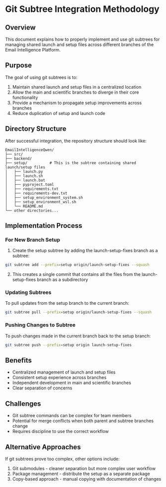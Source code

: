 # Git Subtree Integration Methodology

## Overview

This document explains how to properly implement and use git subtrees for managing shared launch and setup files across different branches of the Email Intelligence Platform.

## Purpose

The goal of using git subtrees is to:

1. Maintain shared launch and setup files in a centralized location
2. Allow the main and scientific branches to diverge in their core functionality
3. Provide a mechanism to propagate setup improvements across branches
4. Reduce duplication of setup and launch code

## Directory Structure

After successful integration, the repository structure should look like:

```
EmailIntelligenceQwen/
├── src/
├── backend/
├── setup/          # This is the subtree containing shared launch/setup files
│   ├── launch.py
│   ├── launch.sh
│   ├── launch.bat
│   ├── pyproject.toml
│   ├── requirements.txt
│   ├── requirements-dev.txt
│   ├── setup_environment_system.sh
│   ├── setup_environment_wsl.sh
│   └── README.md
└── other directories...
```

## Implementation Process

### For New Branch Setup

1. Create the setup subtree by adding the launch-setup-fixes branch as a subtree:

```bash
git subtree add --prefix=setup origin/launch-setup-fixes --squash
```

2. This creates a single commit that contains all the files from the launch-setup-fixes branch as a subdirectory

### Updating Subtrees

To pull updates from the setup branch to the current branch:

```bash
git subtree pull --prefix=setup origin/launch-setup-fixes --squash
```

### Pushing Changes to Subtree

To push changes made in the current branch back to the setup branch:

```bash
git subtree push --prefix=setup origin launch-setup-fixes
```

## Benefits

- Centralized management of launch and setup files
- Consistent setup experience across branches
- Independent development in main and scientific branches
- Clear separation of concerns

## Challenges

- Git subtree commands can be complex for team members
- Potential for merge conflicts when both parent and subtree branches change
- Requires discipline to use the correct workflow

## Alternative Approaches

If git subtrees prove too complex, other options include:

1. Git submodules - cleaner separation but more complex user workflow
2. Package management - distribute the setup as a separate package
3. Copy-based approach - manual copying with documentation of changes